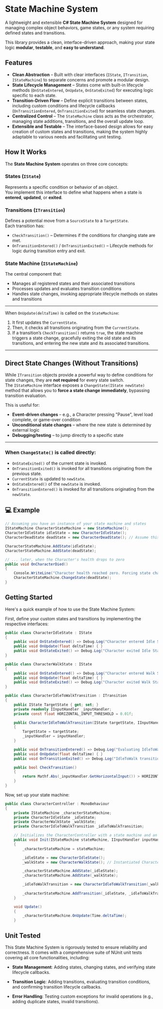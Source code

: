 # State Machine System

A lightweight and extensible **C# State Machine System** designed for managing complex object behaviors, game states, or any system requiring defined states and transitions.  

This library provides a clean, interface-driven approach, making your state logic **modular**, **testable**, and **easy to understand**.


## Features

- **Clean Abstraction** – Built with clear interfaces (`IState`, `ITransition`, `IStateMachine`) to separate concerns and promote a modular design.
- **State Lifecycle Management** – States come with built-in lifecycle methods (`OnStateEntered`, `OnUpdate`, `OnStateExited`) for executing logic specific to each state.
- **Transition-Driven Flow** – Define explicit transitions between states, including custom conditions and lifecycle callbacks (`OnTransitionEntered`, `OnTransitionExited`) for seamless state changes.
- **Centralized Control** – The `StateMachine` class acts as the orchestrator, managing state additions, transitions, and the overall update loop.
- **Extensible and Testable** – The interface-based design allows for easy creation of custom states and transitions, making the system highly adaptable to various needs and facilitating unit testing.

## How It Works

The **State Machine System** operates on three core concepts:

### States (`IState`)
Represents a specific condition or behavior of an object.  
You implement this interface to define what happens when a state is **entered**, **updated**, or **exited**.

### Transitions (`ITransition`)
Defines a potential move from a `SourceState` to a `TargetState`.  
Each transition has:
- `CheckTransition()` – Determines if the conditions for changing state are met.
- `OnTransitionEntered()` / `OnTransitionExited()` – Lifecycle methods for logic during transition entry and exit.

### State Machine (`IStateMachine`)
The central component that:
- Manages all registered states and their associated transitions  
- Processes updates and evaluates transition conditions  
- Handles state changes, invoking appropriate lifecycle methods on states and transitions  

---

When `OnUpdate(deltaTime)` is called on the `StateMachine`:
1. It first updates the `CurrentState`.
2. Then, it checks all transitions originating from the `CurrentState`.
3. If a transition’s `CheckTransition()` returns `true`, the state machine triggers a state change, gracefully exiting the old state and its transitions, and entering the new state and its associated transitions.

---

##  Direct State Changes (Without Transitions)

While `ITransition` objects provide a powerful way to define conditions for state changes, they are **not required** for every state switch.  
The `IStateMachine` interface exposes a `ChangeState(IState newState)` method that allows you to **force a state change immediately**, bypassing transition evaluation.

This is useful for:
- **Event-driven changes** – e.g., a Character pressing "Pause", level load complete, or game-over condition  
- **Unconditional state changes** – where the new state is determined by external logic  
- **Debugging/testing** – to jump directly to a specific state  

---

### When `ChangeState()` is called directly:
- `OnStateExited()` of the current state is invoked.  
- `OnTransitionExited()` is invoked for all transitions originating from the previous state.  
- `CurrentState` is updated to `newState`.  
- `OnStateEntered()` of the `newState` is invoked.  
- `OnTransitionEntered()` is invoked for all transitions originating from the `newState`.  

## 💻 Example
```csharp
// Assuming you have an instance of your state machine and states
IStateMachine CharacterStateMachine = new StateMachine();
CharacterIdleState idleState = new CharacterIdleState();
CharacterDeadState deadState = new CharacterDeadState(); // Assume this state is defined

CharacterStateMachine.AddState(idleState);
CharacterStateMachine.AddState(deadState);

// ... later, when the Character's health drops to zero
public void OnCharacterDied()
{
    Console.WriteLine("Character health reached zero. Forcing state change to DeadState.");
    CharacterStateMachine.ChangeState(deadState);
}
```

 ## Getting Started
Here's a quick example of how to use the State Machine System:

First, define your custom states and transitions by implementing the respective interfaces:

```csharp
public class CharacterIdleState : IState
{
    public void OnStateEntered() => Debug.Log("Character entered Idle State. Play idle animation.");
    public void OnUpdate(float deltaTime) { }
    public void OnStateExited() => Debug.Log("Character exited Idle State.");
}

public class CharacterWalkState : IState
{
    public void OnStateEntered() => Debug.Log("Character entered Walk State. Play walk animation.");
    public void OnUpdate(float deltaTime) { }
    public void OnStateExited() => Debug.Log("Character exited Walk State.");
}

public class CharacterIdleToWalkTransition : ITransition
{
    public IState TargetState { get; set; }
    private readonly IInputHandler _inputHandler;
    private const float HORIZONTAL_INPUT_THRESHOLD = 0.01f;

    public CharacterIdleToWalkTransition(IState targetState, IInputHandler inputHandler)
    {
        TargetState = targetState;
        _inputHandler = inputHandler;
    }

    public void OnTransitionEntered() => Debug.Log("Evaluating IdleToWalk transition...");
    public void OnUpdate(float deltaTime) { }
    public void OnTransitionExited() => Debug.Log("IdleToWalk transition finished evaluation.");

    public bool CheckTransition()
    {
        return Mathf.Abs(_inputHandler.GetHorizontalInput()) > HORIZONTAL_INPUT_THRESHOLD;
    }
}
```
Now, set up your state machine:

```csharp
public class CharacterController : MonoBehaviour
{
    private IStateMachine _characterStateMachine;
    private CharacterIdleState _idleState; 
    private CharacterWalkState _walkState;
    private CharacterIdleToWalkTransition _idleToWalkTransition;

    // Initializes the CharacterController with a state machine and an input handler instance injected.
    public void Init(IStateMachine stateMachine, IInputHandler inputHandler)
    {
        _characterStateMachine = stateMachine;

        _idleState = new CharacterIdleState();
        _walkState = new CharacterWalkState(); // Instantiated CharacterWalkState

        _characterStateMachine.AddState(_idleState);
        _characterStateMachine.AddState(_walkState);

        _idleToWalkTransition = new CharacterIdleToWalkTransition(_walkState, inputHandler);
        
        _characterStateMachine.AddTransition(_idleState, _idleToWalkTransition, _walkState); 
    }

    void Update()
    {
        _characterStateMachine.OnUpdate(Time.deltaTime);
    }
```


## Unit Tested
This State Machine System is rigorously tested to ensure reliability and correctness. It comes with a comprehensive suite of NUnit unit tests covering all core functionalities, including:

-  **State Management**: Adding states, changing states, and verifying state lifecycle callbacks.

- **Transition Logic**: Adding transitions, evaluating transition conditions, and confirming transition lifecycle callbacks.

- **Error Handling**: Testing custom exceptions for invalid operations (e.g., adding duplicate states, invalid transitions).
